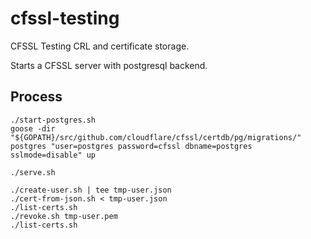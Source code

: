 # cfssl-testing

CFSSL Testing CRL and certificate storage.

Starts a CFSSL server with postgresql backend.

## Process

```shell
./start-postgres.sh
goose -dir "${GOPATH}/src/github.com/cloudflare/cfssl/certdb/pg/migrations/" postgres "user=postgres password=cfssl dbname=postgres sslmode=disable" up
```

```shell
./serve.sh
```

```shell
./create-user.sh | tee tmp-user.json
./cert-from-json.sh < tmp-user.json
./list-certs.sh
./revoke.sh tmp-user.pem
./list-certs.sh
```
